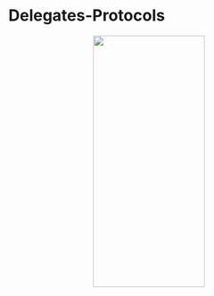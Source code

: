 # Delegates-Protocols


<p align = "center">

<img src="https://user-images.githubusercontent.com/88314161/128592329-90b95d21-556a-49c9-b02f-045ef520abed.mp4" width="200" height="450" />
